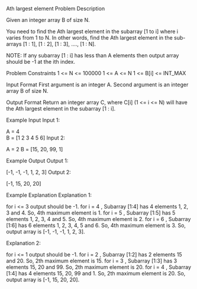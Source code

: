 Ath largest element
Problem Description

Given an integer array B of size N.

You need to find the Ath largest element in the subarray [1 to i] where i varies from 1 to N. In other words, find the Ath largest element in the sub-arrays [1 : 1], [1 : 2], [1 : 3], ...., [1 : N].

NOTE: If any subarray [1 : i] has less than A elements then output array should be -1 at the ith index.



Problem Constraints
1 <= N <= 100000
1 <= A <= N
1 <= B[i] <= INT_MAX



Input Format
First argument is an integer A.
Second argument is an integer array B of size N.



Output Format
Return an integer array C, where C[i] (1 <= i <= N) will have the Ath largest element in the subarray [1 : i].



Example Input
Input 1:

A = 4  
B = [1 2 3 4 5 6]
Input 2:

A = 2
B = [15, 20, 99, 1]


Example Output
Output 1:

[-1, -1, -1, 1, 2, 3]
Output 2:

[-1, 15, 20, 20]


Example Explanation
Explanation 1:

for i <= 3 output should be -1.
for i = 4 , Subarray [1:4] has 4 elements 1, 2, 3 and 4. So, 4th maximum element is 1.
for i = 5 , Subarray [1:5] has 5 elements 1, 2, 3, 4 and 5. So, 4th maximum element is 2.
for i = 6 , Subarray [1:6] has 6 elements 1, 2, 3, 4, 5 and 6. So, 4th maximum element is 3.
So, output array is [-1, -1, -1, 1, 2, 3].

Explanation 2:

for i <= 1 output should be -1.
for i = 2 , Subarray [1:2] has 2 elements 15 and 20. So, 2th maximum element is 15.
for i = 3 , Subarray [1:3] has 3 elements 15, 20 and 99. So, 2th maximum element is 20.
for i = 4 , Subarray [1:4] has 4 elements 15, 20, 99 and 1. So, 2th maximum element is 20.
So, output array is [-1, 15, 20, 20].